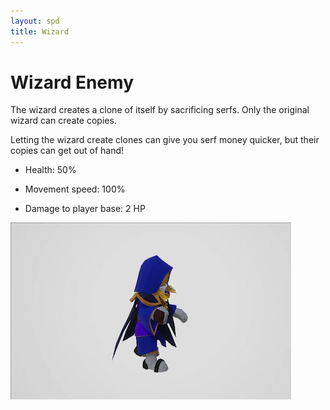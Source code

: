 ```yaml
---
layout: spd
title: Wizard
---
```


# Wizard Enemy

The wizard creates a clone of itself by sacrificing serfs. Only the original wizard can create copies.

Letting the wizard create clones can give you serf money quicker, but their copies can get out of hand!

* Health: 50%

* Movement speed: 100%

* Damage to player base: 2 HP

<img src="/assets/images/spd/enemy-wizard.gif" width="449" height="283">
